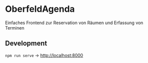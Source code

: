 # OberfeldAgenda

Einfaches Frontend zur Reservation von Räumen und Erfassung von Terminen

## Development

`npm run serve` -> <http://localhost:8000>
